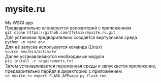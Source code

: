 # mysite.ru
 My WSGI app  
Предварительно клонируется репозиторий с приложением  
`
git clone https://github.com/Ifelsik/mysite.ru.git
`  
Для установки предварительно создаётся виртуальная среда  
`
python -m venv env
`  
Для её запуска используется команда (Linux)  
`
source env/bin/activate
`  
Далее устанавливаются необходимые модули  
`
pip install -r requirements.txt
`  
Затем устанавливается переменная среды и запускается приложение, предварительно перйдя в директорию с приложением  
`
cd mysite.ru
export FLASK_APP=app.py
flask run
`  
